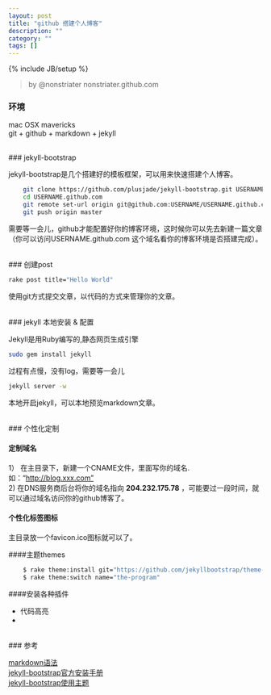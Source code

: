 ```yaml
---
layout: post
title: "github 搭建个人博客"
description: ""
category: ""
tags: []
---
```

{% include JB/setup %}


>by @nonstriater  nonstriater.github.com

### 环境

mac OSX mavericks    
git + github + markdown + jekyll

<br/>
### jekyll-bootstrap 

jekyll-bootstrap是几个搭建好的模板框架，可以用来快速搭建个人博客。

```sh
    git clone https://github.com/plusjade/jekyll-bootstrap.git USERNAME.github.com
    cd USERNAME.github.com
    git remote set-url origin git@github.com:USERNAME/USERNAME.github.com.git
    git push origin master
```

需要等一会儿，github才能配置好你的博客环境，这时候你可以先去新建一篇文章（你可以访问USERNAME.github.com 这个域名看你的博客环境是否搭建完成）。

<br/>
### 创建post

```sh
rake post title="Hello World"
```



使用git方式提交文章，以代码的方式来管理你的文章。

<br/>
### jekyll 本地安装 & 配置

Jekyll是用Ruby编写的,静态网页生成引擎

```sh
sudo gem install jekyll
```

过程有点慢，没有log，需要等一会儿

```sh
jekyll server -w
```

本地开启jekyll，可以本地预览markdown文章。


<br/>  
### 个性化定制

#### 定制域名

1）  在主目录下，新建一个CNAME文件，里面写你的域名.如：“http://blog.xxx.com”  
2)   在DNS服务商后台将你的域名指向 **204.232.175.78** ，可能要过一段时间，就可以通过域名访问你的github博客了。

#### 个性化标签图标

主目录放一个favicon.ico图标就可以了。

####主题themes

```sh
    $ rake theme:install git="https://github.com/jekyllbootstrap/theme-the-program.git"
    $ rake theme:switch name="the-program"
```


####安装各种插件
* 代码高亮
* 



<br/>
### 参考

[markdown语法](https://github.com/LearnShare/Learning-Markdown)  
[jekyll-bootstrap官方安装手册](http://jekyllbootstrap.com/usage/jekyll-quick-start.html)      
[jekyll-bootstrap使用主题](http://jekyllbootstrap.com/usage/jekyll-theming.html)




